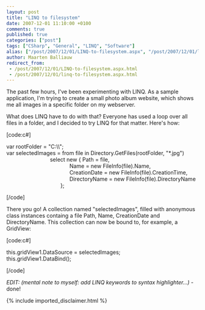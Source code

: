 ```yaml
---
layout: post
title: "LINQ to filesystem"
date: 2007-12-01 11:10:00 +0100
comments: true
published: true
categories: ["post"]
tags: ["CSharp", "General", "LINQ", "Software"]
alias: ["/post/2007/12/01/LINQ-to-filesystem.aspx", "/post/2007/12/01/linq-to-filesystem.aspx"]
author: Maarten Balliauw
redirect_from:
 - /post/2007/12/01/LINQ-to-filesystem.aspx.html
 - /post/2007/12/01/linq-to-filesystem.aspx.html
---
```

<p>
The past few hours, I&#39;ve been experimenting with LINQ. As a sample application, I&#39;m trying to create a small photo album website, which shows me all images in a specific folder on my webserver. 
</p>
<p>
What does LINQ have to do with that? Everyone has used a loop over all files in a folder, and I decided to try LINQ for that matter. Here&#39;s how: 
</p>
<p>
[code:c#] 
</p>
<p>
var rootFolder = &quot;C:\\&quot;;<br />
var selectedImages = from file in Directory.GetFiles(rootFolder, &quot;*.jpg&quot;)<br />
&nbsp;&nbsp;&nbsp;&nbsp;&nbsp;&nbsp;&nbsp;&nbsp;&nbsp;&nbsp;&nbsp;&nbsp;&nbsp;&nbsp;&nbsp;&nbsp;&nbsp;&nbsp;&nbsp;&nbsp;&nbsp;&nbsp;&nbsp;&nbsp;&nbsp;&nbsp;&nbsp;&nbsp; select new { Path = file,<br />
&nbsp;&nbsp;&nbsp;&nbsp;&nbsp;&nbsp;&nbsp;&nbsp;&nbsp;&nbsp;&nbsp;&nbsp;&nbsp;&nbsp;&nbsp;&nbsp;&nbsp;&nbsp;&nbsp;&nbsp;&nbsp;&nbsp;&nbsp;&nbsp;&nbsp;&nbsp;&nbsp;&nbsp;&nbsp;&nbsp;&nbsp;&nbsp;&nbsp;&nbsp;&nbsp;&nbsp;&nbsp;&nbsp;&nbsp;&nbsp;&nbsp; Name = new FileInfo(file).Name,<br />
&nbsp;&nbsp;&nbsp;&nbsp;&nbsp;&nbsp;&nbsp;&nbsp;&nbsp;&nbsp;&nbsp;&nbsp;&nbsp;&nbsp;&nbsp;&nbsp;&nbsp;&nbsp;&nbsp;&nbsp;&nbsp;&nbsp;&nbsp;&nbsp;&nbsp;&nbsp;&nbsp;&nbsp;&nbsp;&nbsp;&nbsp;&nbsp;&nbsp;&nbsp;&nbsp;&nbsp;&nbsp;&nbsp;&nbsp;&nbsp;&nbsp; CreationDate = new FileInfo(file).CreationTime,<br />
&nbsp;&nbsp;&nbsp;&nbsp;&nbsp;&nbsp;&nbsp;&nbsp;&nbsp;&nbsp;&nbsp;&nbsp;&nbsp;&nbsp;&nbsp;&nbsp;&nbsp;&nbsp;&nbsp;&nbsp;&nbsp;&nbsp;&nbsp;&nbsp;&nbsp;&nbsp;&nbsp;&nbsp;&nbsp;&nbsp;&nbsp;&nbsp;&nbsp;&nbsp;&nbsp;&nbsp;&nbsp;&nbsp;&nbsp;&nbsp;&nbsp; DirectoryName = new FileInfo(file).DirectoryName<br />
&nbsp;&nbsp;&nbsp;&nbsp;&nbsp;&nbsp;&nbsp;&nbsp;&nbsp;&nbsp;&nbsp;&nbsp;&nbsp;&nbsp;&nbsp;&nbsp;&nbsp;&nbsp;&nbsp;&nbsp;&nbsp;&nbsp;&nbsp;&nbsp;&nbsp;&nbsp;&nbsp;&nbsp;&nbsp;&nbsp;&nbsp;&nbsp;&nbsp;&nbsp;&nbsp; }; 
</p>
<p>
[/code] 
</p>
<p>
There you go! A collection named &quot;selectedImages&quot;, filled with anonymous class instances containg a file Path, Name, CreationDate and DirectoryName. This collection can now be bound to, for example, a GridView: 
</p>
<p>
[code:c#] 
</p>
<p>
this.gridView1.DataSource = selectedImages;<br />
this.gridView1.DataBind(); 
</p>
<p>
[/code] 
</p>
<p>
<em>EDIT: (mental note to myself: add LINQ keywords to syntax highlighter...)</em> - done!
</p>

{% include imported_disclaimer.html %}
